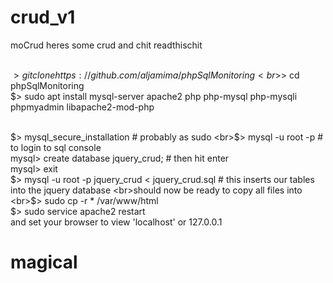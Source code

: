# crud_v1
moCrud
heres some crud and chit
readthischit

<br>$> git clone https://github.com/aljamima/phpSqlMonitoring 
<br>$> cd phpSqlMonitoring
<br>$> sudo apt install mysql-server apache2 php php-mysql php-mysqli phpmyadmin libapache2-mod-php

<br>$> mysql_secure_installation # probably as sudo
<br>$> mysql -u root -p # to login to sql console
<br>mysql> create database jquery_crud; # then hit enter
<br>mysql> exit
<br>$> mysql -u root -p jquery_crud < jquery_crud.sql # this inserts our tables into the jquery database
<br>should now be ready to copy all files into 
<br>$> sudo cp -r * /var/www/html
<br>$> sudo service apache2 restart
<br>and set your browser to view 'localhost' or 127.0.0.1
# magical
